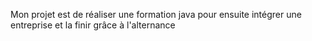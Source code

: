 Mon projet est de réaliser une formation java pour ensuite intégrer une 
entreprise et la finir grâce à l'alternance

